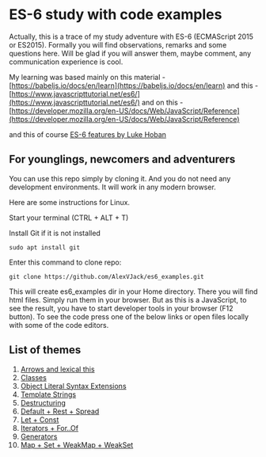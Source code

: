 # ES-6 study with code examples

Actually, this is a trace of my study adventure with ES-6 (ECMAScript 2015 or ES2015). Formally you will find observations, remarks and some questions here. Will be glad if you will answer them, maybe comment, any communication experience is cool.

My learning was based mainly on this material - [https://babeljs.io/docs/en/learn](https://babeljs.io/docs/en/learn)
and this - [https://www.javascripttutorial.net/es6/](https://www.javascripttutorial.net/es6/)
and on this - [https://developer.mozilla.org/en-US/docs/Web/JavaScript/Reference](https://developer.mozilla.org/en-US/docs/Web/JavaScript/Reference)

and this of course [ES-6 features by Luke Hoban](https://github.com/lukehoban/es6features#enhanced-object-literals)

## For younglings, newcomers and adventurers

You can use this repo simply by cloning it. And you do not need any development environments. It will work in any modern browser.

Here are some instructions for Linux.

Start your terminal (CTRL + ALT + T)

Install Git if it is not installed
```
sudo apt install git
```
Enter this command to clone repo:
```
git clone https://github.com/AlexVJack/es6_examples.git
``` 

This will create es6_examples dir in your Home directory. There you will find html files. Simply run them in your browser. But as this is a JavaScript, to see the result, you have to start developer tools in your browser (F12 button). To see the code press one of the below links or open files locally with some of the code editors.

## List of themes

1. [Arrows and lexical this](arrows_and_lexic_this.html)
2. [Classes](classes.html)
3. [Object Literal Syntax Extensions](object_literal_syntax_ext.html)
4. [Template Strings](template_strings.html)
5. [Destructuring](destructuring.html)
6. [Default + Rest + Spread](default_rest_spread.html)
7. [Let + Const](let_const.html)
8. [Iterators + For..Of](iterators_for_of.html)
9. [Generators](generators.html)
10. [Map + Set + WeakMap + WeakSet](map_set_weakmap_weakset.html)